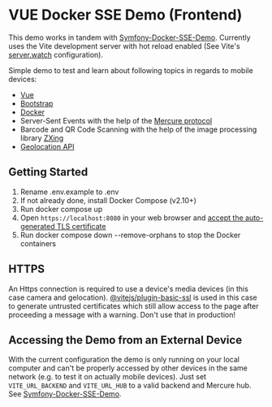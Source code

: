 # VUE Docker SSE Demo (Frontend)
This demo works in tandem with [Symfony-Docker-SSE-Demo](https://github.com/J-C-V/symfony-docker-sse-demo). Currently uses the Vite development server with hot reload enabled (See Vite's [server.watch](https://vitejs.dev/config/server-options.html#server-watch) configuration).

Simple demo to test and learn about following topics in regards to mobile devices:
* [Vue](https://vuejs.org/)
* [Bootstrap](https://getbootstrap.com/)
* [Docker](https://www.docker.com/)
* Server-Sent Events with the help of the [Mercure protocol](https://mercure.rocks/)
* Barcode and QR Code Scanning with the help of the image processing library [ZXing](https://github.com/zxing-js/library)
* [Geolocation API](https://developer.mozilla.org/en-US/docs/Web/API/Geolocation_API)

## Getting Started
1. Rename .env.example to .env
2. If not already done, install Docker Compose (v2.10+)
3. Run docker compose up
4. Open `https://localhost:8080` in your web browser and [accept the auto-generated TLS certificate](https://stackoverflow.com/a/15076602/1352334)
5. Run docker compose down --remove-orphans to stop the Docker containers

## HTTPS
An Https connection is required to use a device's media devices (in this case camera and gelocation). [@vitejs/plugin-basic-ssl](@vitejs/plugin-basic-ssl) is used in this case to generate untrusted certificates which still allow access to the page after proceeding a message with a warning. Don't use that in production!


## Accessing the Demo from an External Device
With the current configuration the demo is only running on your local computer and can't be properly accessed by other devices in the same network (e.g. to test it on actually mobile devices). Just set `VITE_URL_BACKEND` and `VITE_URL_HUB` to a valid backend and Mercure hub. See [Symfony-Docker-SSE-Demo](https://github.com/J-C-V/symfony-docker-sse-demo).
